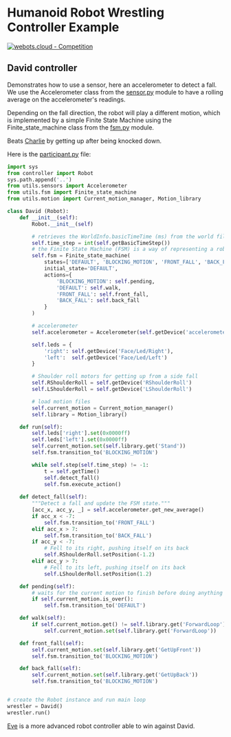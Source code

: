 # Humanoid Robot Wrestling Controller Example

[![webots.cloud - Competition](https://img.shields.io/badge/webots.cloud-Competition-007ACC)][1]

## David controller

Demonstrates how to use a sensor, here an accelerometer to detect a fall. We use the Accelerometer class from the [sensor.py](./controllers/utils/sensors.py) module to have a rolling average on the accelerometer's readings.

Depending on the fall direction, the robot will play a different motion, which is implemented by a simple Finite State Machine using the Finite_state_machine class from the [fsm.py](./controllers/utils/fsm.py) module.

Beats [Charlie](https://github.com/cyberbotics/wrestling-charlie) by getting up after being knocked down.

Here is the [participant.py](./controllers/participant/participant.py) file:

``` Python
import sys
from controller import Robot
sys.path.append('..')
from utils.sensors import Accelerometer
from utils.fsm import Finite_state_machine
from utils.motion import Current_motion_manager, Motion_library

class David (Robot):
    def __init__(self):
        Robot.__init__(self)

        # retrieves the WorldInfo.basicTimeTime (ms) from the world file
        self.time_step = int(self.getBasicTimeStep())
        # the Finite State Machine (FSM) is a way of representing a robot's behavior as a sequence of states
        self.fsm = Finite_state_machine(
            states=['DEFAULT', 'BLOCKING_MOTION', 'FRONT_FALL', 'BACK_FALL'],
            initial_state='DEFAULT',
            actions={
                'BLOCKING_MOTION': self.pending,
                'DEFAULT': self.walk,
                'FRONT_FALL': self.front_fall,
                'BACK_FALL': self.back_fall
            }
        )

        # accelerometer
        self.accelerometer = Accelerometer(self.getDevice('accelerometer'), self.time_step)

        self.leds = {
            'right': self.getDevice('Face/Led/Right'),
            'left':  self.getDevice('Face/Led/Left')
        }

        # Shoulder roll motors for getting up from a side fall
        self.RShoulderRoll = self.getDevice('RShoulderRoll')
        self.LShoulderRoll = self.getDevice('LShoulderRoll')

        # load motion files
        self.current_motion = Current_motion_manager()
        self.library = Motion_library()

    def run(self):
        self.leds['right'].set(0x0000ff)
        self.leds['left'].set(0x0000ff)
        self.current_motion.set(self.library.get('Stand'))
        self.fsm.transition_to('BLOCKING_MOTION')

        while self.step(self.time_step) != -1:
            t = self.getTime()
            self.detect_fall()
            self.fsm.execute_action()
    
    def detect_fall(self):
        """Detect a fall and update the FSM state."""
        [acc_x, acc_y, _] = self.accelerometer.get_new_average()
        if acc_x < -7:
            self.fsm.transition_to('FRONT_FALL')
        elif acc_x > 7:
            self.fsm.transition_to('BACK_FALL')
        if acc_y < -7:
            # Fell to its right, pushing itself on its back
            self.RShoulderRoll.setPosition(-1.2)
        elif acc_y > 7:
            # Fell to its left, pushing itself on its back
            self.LShoulderRoll.setPosition(1.2)

    def pending(self):
        # waits for the current motion to finish before doing anything else
        if self.current_motion.is_over():
            self.fsm.transition_to('DEFAULT')

    def walk(self):
        if self.current_motion.get() != self.library.get('ForwardLoop'):
            self.current_motion.set(self.library.get('ForwardLoop'))

    def front_fall(self): 
        self.current_motion.set(self.library.get('GetUpFront'))
        self.fsm.transition_to('BLOCKING_MOTION')

    def back_fall(self):
        self.current_motion.set(self.library.get('GetUpBack'))
        self.fsm.transition_to('BLOCKING_MOTION')


# create the Robot instance and run main loop
wrestler = David()
wrestler.run()
```

[Eve](https://github.com/cyberbotics/wrestling-eve) is a more advanced robot controller able to win against David.

[1]: https://webots.cloud/run?version=R2022b&url=https%3A%2F%2Fgithub.com%2Fcyberbotics%2Fwrestling%2Fblob%2Fmain%2Fworlds%2Fwrestling.wbt&type=competition "Leaderboard"
